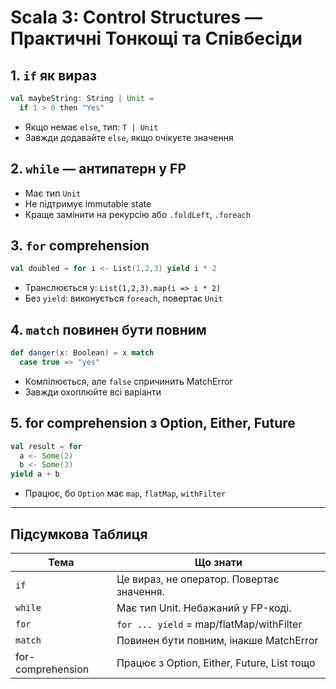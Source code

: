 # Scala 3: Control Structures — Практичні Тонкощі та Співбесіди

## 1. `if` як вираз

```scala
val maybeString: String | Unit =
  if 1 > 0 then "Yes"
```

- Якщо немає `else`, тип: `T | Unit`
- Завжди додавайте `else`, якщо очікуєте значення

## 2. `while` — антипатерн у FP

- Має тип `Unit`
- Не підтримує immutable state
- Краще замінити на рекурсію або `.foldLeft`, `.foreach`

## 3. `for` comprehension

```scala
val doubled = for i <- List(1,2,3) yield i * 2
```

- Транслюється у: `List(1,2,3).map(i => i * 2)`
- Без `yield`: виконується `foreach`, повертає `Unit`

## 4. `match` повинен бути повним

```scala
def danger(x: Boolean) = x match
  case true => "yes"
```

- Компілюється, але `false` спричинить MatchError
- Завжди охоплюйте всі варіанти

## 5. for comprehension з Option, Either, Future

```scala
val result = for
  a <- Some(2)
  b <- Some(3)
yield a + b
```

- Працює, бо `Option` має `map`, `flatMap`, `withFilter`

---

## Підсумкова Таблиця

| Тема                | Що знати                                               |
|---------------------|--------------------------------------------------------|
| `if`                | Це вираз, не оператор. Повертає значення.              |
| `while`             | Має тип Unit. Небажаний у FP-коді.                     |
| `for`               | `for ... yield` = map/flatMap/withFilter               |
| `match`             | Повинен бути повним, інакше MatchError                 |
| for-comprehension   | Працює з Option, Either, Future, List тощо             |

